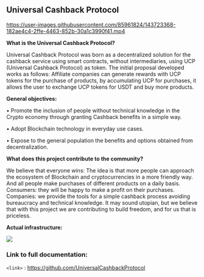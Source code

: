 ## Universal Cashback Protocol

https://user-images.githubusercontent.com/85961824/143723368-182ae4c4-2ffe-4463-852b-30a1c3990f41.mp4

**What is the Universal Cashback Protocol?**

Universal Cashback Protocol was born as a decentralized solution for the cashback service using smart contracts, without intermediaries, using UCP (Universal Cashback Protocol) as token.
The initial proposal developed works as follows: 
Affiliate companies can generate rewards with UCP tokens for the purchase of products, by accumulating UCP for purchases, it allows the user to exchange UCP tokens for USDT and buy more products.


**General objectives:**


•	Promote the inclusion of people without technical knowledge in the Crypto economy through granting Cashback benefits in a simple way.

•	Adopt Blockchain technology in everyday use cases.

•	Expose to the general population the benefits and options obtained from decentralization.

**What does this project contribute to the community?**

We believe that everyone wins: The idea is that more people can approach the ecosystem of Blockchain and cryptocurrencies in a more friendly way. And all people make purchases of different products on a daily basis.
Consumers: they will be happy to make a profit on their purchases.
Companies: we provide the tools for a simple cashback process avoiding bureaucracy and technical knowledge.
It may sound utopian, but we believe that with this project we are contributing to build freedom, and for us that is priceless.

**Actual infrastructure:**

![](https://user-images.githubusercontent.com/94859113/143722304-e3edd3db-c1e1-4a72-acfe-f6220ddc30ff.jpg)

### Link to full documentation:

`<link>` : <https://github.com/UniversalCashbackProtocol>

